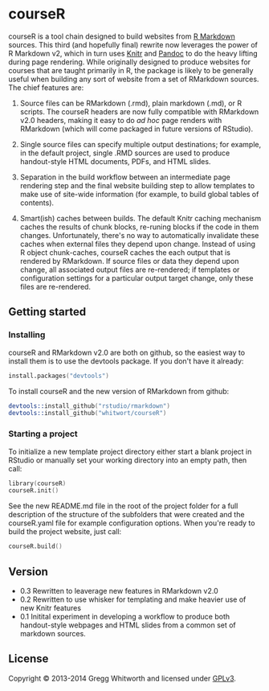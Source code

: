 # courseR

courseR is a tool chain designed to build websites from [R Markdown](https://github.com/rstudio/rmarkdown) sources.  This third (and hopefully final) rewrite now leverages the power of R Markdown v2, which in turn uses [Knitr](http://yihui.name/knitr/) and [Pandoc](http://johnmacfarlane.net/pandoc/) to do the heavy lifting during page rendering.  While originally designed to produce websites for courses that are taught primarily in R, the package is likely to be generally useful when building any sort of website from a set of RMarkdown sources.  The chief features are:

1.  Source files can be RMarkdown (.rmd), plain markdown (.md), or R scripts.  The courseR headers are now fully compatible with RMarkdown v2.0 headers, making it easy to do *ad hoc* page renders with RMarkdown (which will come packaged in future versions of RStudio).

2.  Single source files can specify multiple output destinations; for example, in the default project, single .RMD sources are used to produce handout-style HTML documents, PDFs, and HTML slides.

3.  Separation in the build workflow between an intermediate page rendering step and the final website building step to allow templates to make use of site-wide information (for example, to build global tables of contents).

4.  Smart(ish) caches between builds.  The default Knitr caching mechanism caches the results of chunk blocks, re-runing blocks if the code in them changes.  Unfortunately, there's no way to automatically invalidate these caches when external files they depend upon change.  Instead of using R object chunk-caches, courseR caches the each output that is rendered by RMarkdown.  If source files or data they depend upon change, all associated output files are re-rendered; if templates or configuration settings for a particular output target change, only these files are re-rendered.

## Getting started

### Installing

courseR and RMarkdown v2.0 are both on github, so the easiest way to install them is to use the devtools package.  If you don't have it already:

```S
install.packages("devtools")
```

To install courseR and the new version of RMarkdown from github:

```S
devtools::install_github("rstudio/rmarkdown")
devtools::install_github("whitwort/courseR")
```

### Starting a project

To initialize a new template project directory either start a blank project in RStudio or manually set your working directory into an empty path, then call:

```S
library(courseR)
courseR.init()
```

See the new README.md file in the root of the project folder for a full description of the structure of the subfolders that were created and the courseR.yaml file for example configuration options.  When you're ready to build the project website, just call:

```S
courseR.build()
```

## Version

* 0.3  Rewritten to leaverage new features in RMarkdown v2.0
* 0.2  Rewritten to use whisker for templating and make heavier use of new Knitr features
* 0.1  Initital experiment in developing a workflow to produce both handout-style webpages and HTML slides from a common set of markdown sources.

## License

Copyright © 2013-2014 Gregg Whitworth and licensed under [GPLv3](http://www.gnu.org/licenses/gpl-3.0.html).